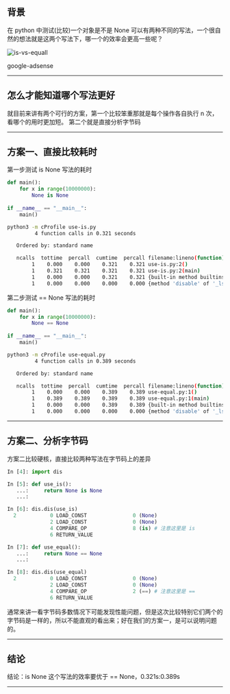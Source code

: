## 背景
在 python 中测试(比较)一个对象是不是 None 可以有两种不同的写法，一个很自然的想法就是这两个写法下，哪一个的效率会更高一些呢？

![is-vs-equall](static/2020-8/is-vs-equal.png)

google-adsense

---


## 怎么才能知道哪个写法更好
就目前来讲有两个可行的方案，第一个比较笨重那就是每个操作各自执行 n 次，看哪个的用时更加短。 第二个就是直接分析字节码

--- 

## 方案一、直接比较耗时
   
第一步测试 is None 写法的耗时

```python
def main():
    for x in range(10000000):
        None is None
    
if __name__ == "__main__":
    main()
```

```bash
python3 -m cProfile use-is.py 
         4 function calls in 0.321 seconds

   Ordered by: standard name

   ncalls  tottime  percall  cumtime  percall filename:lineno(function)
        1    0.000    0.000    0.321    0.321 use-is.py:2()
        1    0.321    0.321    0.321    0.321 use-is.py:2(main)
        1    0.000    0.000    0.321    0.321 {built-in method builtins.exec}
        1    0.000    0.000    0.000    0.000 {method 'disable' of '_lsprof.Profiler'objects}
```

第二步测试 == None 写法的耗时

```python
def main():
    for x in range(10000000):
        None == None
    
if __name__ == "__main__":
    main()     
```

```bash
python3 -m cProfile use-equal.py 
         4 function calls in 0.389 seconds

   Ordered by: standard name

   ncalls  tottime  percall  cumtime  percall filename:lineno(function)
        1    0.000    0.000    0.389    0.389 use-equal.py:1()
        1    0.389    0.389    0.389    0.389 use-equal.py:1(main)
        1    0.000    0.000    0.389    0.389 {built-in method builtins.exec}
        1    0.000    0.000    0.000    0.000 {method 'disable' of '_lsprof.Profiler'objects}
```
   
---

## 方案二、分析字节码

方案二比较硬核，直接比较两种写法在字节码上的差异
```python
In [4]: import dis                                                              

In [5]: def use_is(): 
   ...:     return None is None 
   ...:                                                                         

In [6]: dis.dis(use_is)                                                         
  2           0 LOAD_CONST               0 (None)
              2 LOAD_CONST               0 (None)
              4 COMPARE_OP               8 (is) # 注意这里是 is
              6 RETURN_VALUE

In [7]: def use_equal(): 
   ...:     return None == None 
   ...:                                                                         

In [8]: dis.dis(use_equal)                                                      
  2           0 LOAD_CONST               0 (None)
              2 LOAD_CONST               0 (None)
              4 COMPARE_OP               2 (==) # 注意这里是 ==
              6 RETURN_VALUE
``` 

通常来讲一看字节码多数情况下可能发现性能问题，但是这次比较特别它们两个的字节码是一样的，所以不能直观的看出来；好在我们的方案一，是可以说明问题的。

---


## 结论
结论：is None 这个写法的效率要优于 == None，0.321s:0.389s

---

